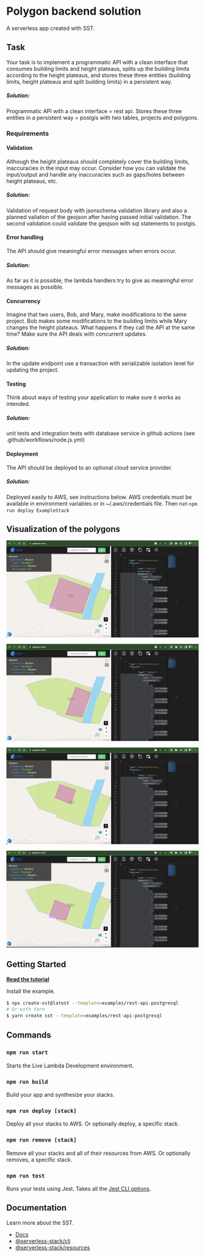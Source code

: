 # Polygon backend solution

A serverless app created with SST.

## Task
Your task is to implement a programmatic API with a clean interface that consumes building
limits and height plateaus, splits up the building limits according to the height plateaus, and
stores these three entities (building limits, height plateaus and split building limits) in a
persistent way.
##### Solution:
Programmatic API with a clean interface = rest api.
Stores these three entities in a persistent way = postgis with two tables, projects and polygons.

### Requirements

#### Validation
Although the height plateaus should completely cover the building limits, inaccuracies in the
input may occur. Consider how you can validate the input/output and handle any
inaccuracies such as gaps/holes between height plateaus, etc.
##### Solution:
Validation of request body with jsonschema validation library and also a planned valiation of the geojson after having passed initial validation. The second validation could validate the geojson with sql statements to postgis.

#### Error handling
The API should give meaningful error messages when errors occur.
##### Solution:
As far as it is possible, the lambda handlers try to give as meaningful error messages as possible.

#### Concurrency
Imagine that two users, Bob, and Mary, make modifications to the same project. Bob makes
some modifications to the building limits while Mary changes the height plateaus. What
happens if they call the API at the same time? Make sure the API deals with concurrent
updates.
##### Solution: 
In the update endpoint use a transaction with serializable isolation level for updating the project.

#### Testing
Think about ways of testing your application to make sure it works as intended.
##### Solution: 
unit tests and integration tests with database service in github actions (see .github/workflows/node.js.yml)

#### Deployment
The API should be deployed to an optional cloud service provider.
##### Solution: 
Deployed easily to AWS, see instructions below. AWS credentials must be available in environment variables or in ~/.aws/credentials file. Then run `npm run deploy ExampleStack`

## Visualization of the polygons

![Kiku](screenshot1.png)

![Kiku](screenshot2.png)

![Kiku](screenshot3.png)

![Kiku](screenshot4.png)

## Getting Started

[**Read the tutorial**](https://sst.dev/examples/how-to-use-postgresql-in-your-serverless-app.html)

Install the example.

```bash
$ npx create-sst@latest --template=examples/rest-api-postgresql
# Or with Yarn
$ yarn create sst --template=examples/rest-api-postgresql
```

## Commands

### `npm run start`

Starts the Live Lambda Development environment.

### `npm run build`

Build your app and synthesize your stacks.

### `npm run deploy [stack]`

Deploy all your stacks to AWS. Or optionally deploy, a specific stack.

### `npm run remove [stack]`

Remove all your stacks and all of their resources from AWS. Or optionally removes, a specific stack.

### `npm run test`

Runs your tests using Jest. Takes all the [Jest CLI options](https://jestjs.io/docs/en/cli).

## Documentation

Learn more about the SST.

- [Docs](https://docs.sst.dev/)
- [@serverless-stack/cli](https://docs.sst.dev/packages/cli)
- [@serverless-stack/resources](https://docs.sst.dev/packages/resources)
